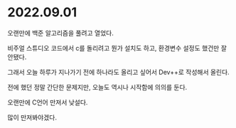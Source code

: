 # 2022.09.01
오랜만에 백준 알고리즘을 풀려고 열었다.

비주얼 스튜디오 코드에서 c를 돌리려고 뭔가 설치도 하고, 환경변수 설정도 했건만 잘 안됐다.

그래서 오늘 하루가 지나가기 전에 하나라도 올리고 싶어서 Dev++로 작성해서 올린다.

전에 했던 정말 간단한 문제지만, 오늘도 역시나 시작함에 의의를 둔다.

오랜만에 C언어 만져서 낮설다.

많이 만져봐야겠다.